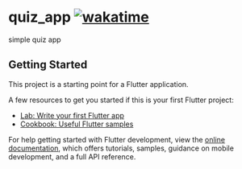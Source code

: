 # quiz_app  [![wakatime](https://wakatime.com/badge/user/0804ee56-e78a-4a4a-bb67-07bbce93a913/project/62d670b3-5745-423b-b756-503452cbdca1.svg)](https://wakatime.com/badge/user/0804ee56-e78a-4a4a-bb67-07bbce93a913/project/62d670b3-5745-423b-b756-503452cbdca1)

simple quiz app

## Getting Started

This project is a starting point for a Flutter application.

A few resources to get you started if this is your first Flutter project:

- [Lab: Write your first Flutter app](https://docs.flutter.dev/get-started/codelab)
- [Cookbook: Useful Flutter samples](https://docs.flutter.dev/cookbook)

For help getting started with Flutter development, view the
[online documentation](https://docs.flutter.dev/), which offers tutorials,
samples, guidance on mobile development, and a full API reference.
